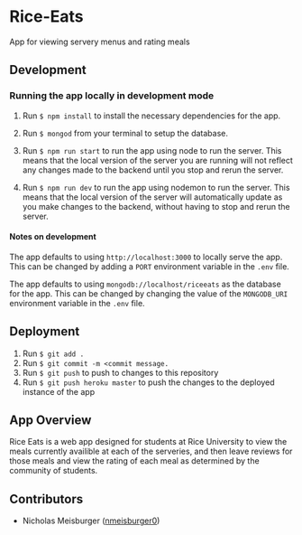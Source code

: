 # Rice-Eats
App for viewing servery menus and rating meals

## Development 

### Running the app locally in development mode

1. Run `$ npm install` to install the necessary dependencies for the app.

2. Run `$ mongod` from your terminal to setup the database.

3. Run `$ npm run start` to run the app using node to run the server. This means that the local version of the server you are running will not reflect any changes made to the backend until you stop and rerun the server.

4. Run `$ npm run dev` to run the app using nodemon to run the server. This means that the local version of the server will automatically update as you make changes to the backend, without having to stop and rerun the server.

#### Notes on development
The app defaults to using `http://localhost:3000` to locally serve the app. This can be changed by adding a `PORT` environment variable in the `.env` file.

The app defaults to using `mongodb://localhost/riceeats` as the database for the app. This can be changed by changing the value of the `MONGODB_URI` environment variable in the `.env` file.

## Deployment

1. Run `$ git add .`
2. Run `$ git commit -m <commit message.`
3. Run `$ git push` to push to changes to this repository
4. Run `$ git push heroku master` to push the changes to the deployed instance of the app

## App Overview
Rice Eats is a web app designed for students at Rice University to view the meals currently availible at each
            of the serveries, and then leave reviews for those meals and view the rating of each meal as
            determined by the community of students.
            
## Contributors
- Nicholas Meisburger ([nmeisburger0](https://github.com/nmeisburger0))
